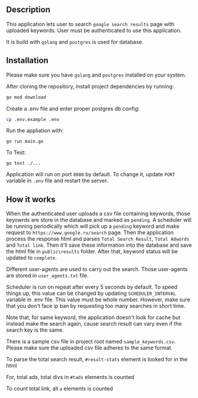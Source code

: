 ## Description

This application lets user to search `google search results` page with uploaded keywords. User must be authenticated to use this application.


It is build with `golang` and `postgres` is used for database. 

## Installation

Please make sure you have `golang` and `postgres` installed on your system. 

After cloning the repository, install project dependencies by running:

```sh
go mod download
```

Create a .env file and enter proper postgres db config:

```sh
cp .env.example .env
```

Run the appliation with:
```
go run main.go
```

To Test:
```
go test ./...
```

Application will run on port `8080` by default. To change it, update `PORT` variable in `.env` file and restart the server.


## How it works

When the authenticated user uploads a csv file containing keywords, those keyowrds are store in the database and marked as `pending`. A scheduler will be running periodically which will pick up a `pending` keyword and make request to `https://www.google.ru/search` page. Then the application process the response html and parses `Total Search Result`, `Total Adwords` and `Total link`. Then it'll save these information into the database and save the html file in `public\results` folder. After that, keyword status will be updated to `complete`. 

Different user-agents are used to carry out the search. Those user-agents are stored in `user_agents.txt` file. 

Scheduler is run on repeat after every 5 seconds by default. To speed things up, this value can be changed by updating `SCHEDULER_INTERVAL` variable in .env file. This value must be whole number. However, make sure that you don't face ip ban by requesting too many searches in short time. 

Note that, for same keyword, the application doesn't look for cache but instead make the search again, cause search result can vary even if the search key is the same.

There is a sample csv file in project root named `sample_keywords.csv`. Please make sure the uploaded csv file adheres to the same format.

To parse the total search result, `#result-stats` element is looked for in the html

For, total ads, total divs in `#tads` elements is counted

To count total link, all `a` elements is counted